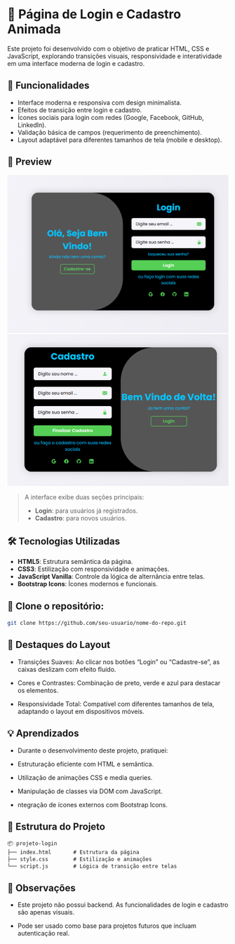 # 🔐 Página de Login e Cadastro Animada

Este projeto foi desenvolvido com o objetivo de praticar HTML, CSS e JavaScript, explorando transições visuais, responsividade e interatividade em uma interface moderna de login e cadastro.

## 🌟 Funcionalidades

- Interface moderna e responsiva com design minimalista.
- Efeitos de transição entre login e cadastro.
- Ícones sociais para login com redes (Google, Facebook, GitHub, LinkedIn).
- Validação básica de campos (requerimento de preenchimento).
- Layout adaptável para diferentes tamanhos de tela (mobile e desktop).

## 📸 Preview

![login](img/login.png)
![cadastro](img/cadastro.png) 


> A interface exibe duas seções principais:
> - **Login**: para usuários já registrados.
> - **Cadastro**: para novos usuários.

## 🛠️ Tecnologias Utilizadas

- **HTML5**: Estrutura semântica da página.
- **CSS3**: Estilização com responsividade e animações.
- **JavaScript Vanilla**: Controle da lógica de alternância entre telas.
- **Bootstrap Icons**: Ícones modernos e funcionais.

## 🚀 Clone o repositório:
   ```bash
   git clone https://github.com/seu-usuario/nome-do-repo.git
```
## 🎨 Destaques do Layout
- Transições Suaves: Ao clicar nos botões “Login” ou “Cadastre-se”, as caixas deslizam com efeito fluido.

- Cores e Contrastes: Combinação de preto, verde e azul para destacar os elementos.

- Responsividade Total: Compatível com diferentes tamanhos de tela, adaptando o layout em dispositivos móveis.

## 💡 Aprendizados
- Durante o desenvolvimento deste projeto, pratiquei:

- Estruturação eficiente com HTML e semântica.

- Utilização de animações CSS e media queries.

- Manipulação de classes via DOM com JavaScript.

- ntegração de ícones externos com Bootstrap Icons.

## 📁 Estrutura do Projeto
```
📦 projeto-login
├── index.html       # Estrutura da página
├── style.css        # Estilização e animações
└── script.js        # Lógica de transição entre telas
```

## 📌 Observações
- Este projeto não possui backend. As funcionalidades de login e cadastro são apenas visuais.

- Pode ser usado como base para projetos futuros que incluam autenticação real.